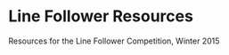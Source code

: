 Line Follower Resources
=======================


Resources for the Line Follower Competition, Winter 2015

